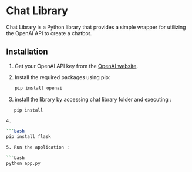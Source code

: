 
# Chat Library

Chat Library is a Python library that provides a simple wrapper for utilizing the OpenAI API to create a chatbot.

## Installation

1. Get your OpenAI API key from the [OpenAI website](https://beta.openai.com/signup/).
2. Install the required packages using pip:

   ```bash
   pip install openai
   
3. install the library by accessing chat library folder and executing :

```bash
   pip install

4.

```bash
pip install flask

5. Run the application :

```bash
python app.py 



